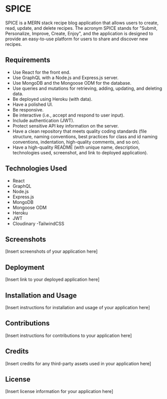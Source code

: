 # SPICE

SPICE is a MERN stack recipe blog application that allows users to create, read, update, and delete recipes. The acronym SPICE stands for "Submit, Personalize, Improve, Create, Enjoy", and the application is designed to provide an easy-to-use platform for users to share and discover new recipes.

## Requirements

- Use React for the front end.
- Use GraphQL with a Node.js and Express.js server.
- Use MongoDB and the Mongoose ODM for the database.
- Use queries and mutations for retrieving, adding, updating, and deleting data.
- Be deployed using Heroku (with data).
- Have a polished UI.
- Be responsive.
- Be interactive (i.e., accept and respond to user input).
- Include authentication (JWT).
- Protect sensitive API key information on the server.
- Have a clean repository that meets quality coding standards (file structure, naming conventions, best practices for class and id naming conventions, indentation, high-quality comments, and so on).
- Have a high-quality README (with unique name, description, technologies used, screenshot, and link to deployed application).

## Technologies Used

- React
- GraphQL
- Node.js
- Express.js
- MongoDB
- Mongoose ODM
- Heroku
- JWT
- Cloudinary
-TailwindCSS

## Screenshots

[Insert screenshots of your application here]

## Deployment

[Insert link to your deployed application here]

## Installation and Usage

[Insert instructions for installation and usage of your application here]

## Contributions

[Insert instructions for contributions to your application here]

## Credits

[Insert credits for any third-party assets used in your application here]

## License

[Insert license information for your application here]
